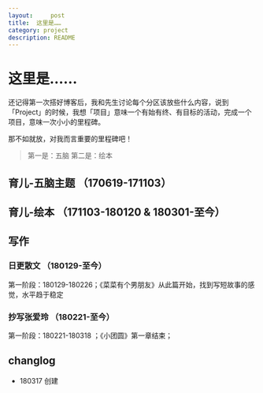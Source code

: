 ```yaml
---
layout:     post
title:  这里是……
category: project
description: README
---
```

# 这里是……
还记得第一次搭好博客后，我和先生讨论每个分区该放些什么内容，说到 「Project」的时候，我想「项目」意味一个有始有终、有目标的活动，完成一个项目，意味一次小小的里程碑。

那不如就放，对我而言重要的里程碑吧！

> 第一是：五脑
> 第二是：绘本

## 育儿-五脑主题 （170619-171103）
## 育儿-绘本 （171103-180120 & 180301-至今）
## 写作 
### 日更散文 （180129-至今）
第一阶段：180129-180226；《菜菜有个男朋友》从此篇开始，找到写短故事的感觉，水平趋于稳定
### 抄写张爱玲 （180221-至今）
第一阶段：180221-180318 ；《小团圆》第一章结束；


## changlog
- 180317 创建

